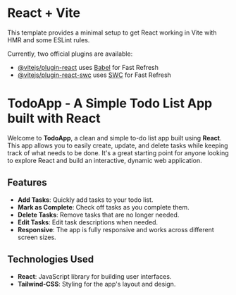 # React + Vite

This template provides a minimal setup to get React working in Vite with HMR and some ESLint rules.

Currently, two official plugins are available:

- [@vitejs/plugin-react](https://github.com/vitejs/vite-plugin-react/blob/main/packages/plugin-react/README.md) uses [Babel](https://babeljs.io/) for Fast Refresh
- [@vitejs/plugin-react-swc](https://github.com/vitejs/vite-plugin-react-swc) uses [SWC](https://swc.rs/) for Fast Refresh

# TodoApp - A Simple Todo List App built with React

Welcome to **TodoApp**, a clean and simple to-do list app built using **React**. This app allows you to easily create, update, and delete tasks while keeping track of what needs to be done. It's a great starting point for anyone looking to explore React and build an interactive, dynamic web application.

## Features

- **Add Tasks**: Quickly add tasks to your todo list.
- **Mark as Complete**: Check off tasks as you complete them.
- **Delete Tasks**: Remove tasks that are no longer needed.
- **Edit Tasks**: Edit task descriptions when needed.
- **Responsive**: The app is fully responsive and works across different screen sizes.

## Technologies Used

- **React**: JavaScript library for building user interfaces.
- **Tailwind-CSS**: Styling for the app's layout and design.



